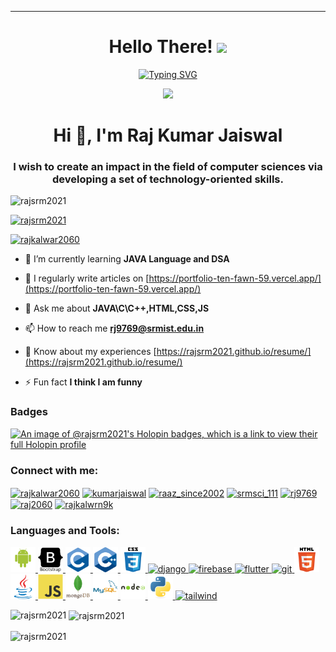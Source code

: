 <hr>

<h1 align="center">Hello There! <img src="https://media.giphy.com/media/hvRJCLFzcasrR4ia7z/giphy.gif" width="35"></h1>

<p align="center">
<a href="https://git.io/typing-svg"><img src="https://readme-typing-svg.demolab.com?font=Fira+Code&pause=1000&color=08CA40&width=435&lines=Welcome+to+Mr.Raj+GitHub+profile" alt="Typing SVG" /></a></p>

<p align="center">
<img src="https://tenor.com/view/code-coding-programming-computer-science-programming-language-gif-16596559.gif">
</p>
<h1 align="center">Hi 👋, I'm Raj Kumar Jaiswal</h1>
<h3 align="center">I wish to create an impact in the field of computer sciences via developing a set of technology-oriented skills.</h3>


<p align="left"> <img src="https://komarev.com/ghpvc/?username=rajsrm2021&label=Profile%20views&color=0e75b6&style=flat" alt="rajsrm2021" /> </p>

<p align="left"> <a href="https://github.com/ryo-ma/github-profile-trophy"><img src="https://github-profile-trophy.vercel.app/?username=rajsrm2021" alt="rajsrm2021" /></a> </p>

<p align="left"> <a href="https://twitter.com/rajkalwar2060" target="blank"><img src="https://img.shields.io/twitter/follow/rajkalwar2060?logo=twitter&style=for-the-badge" alt="rajkalwar2060" /></a> </p>

- 🌱 I’m currently learning **JAVA Language and DSA**

- 📝 I regularly write articles on [https://portfolio-ten-fawn-59.vercel.app/](https://portfolio-ten-fawn-59.vercel.app/)

- 💬 Ask me about **JAVA\C\C++,HTML,CSS,JS**

- 📫 How to reach me **rj9769@srmist.edu.in**

- 📄 Know about my experiences [https://rajsrm2021.github.io/resume/](https://rajsrm2021.github.io/resume/)

- ⚡ Fun fact **I think I am funny**
<h3 align="left">Badges</h3>

[![An image of @rajsrm2021's Holopin badges, which is a link to view their full Holopin profile](https://holopin.me/rajsrm2021)](https://holopin.io/@rajsrm2021)

<h3 align="left">Connect with me:</h3>
<p align="left">
<a href="https://twitter.com/rajkalwar2060" target="blank"><img align="center" src="https://raw.githubusercontent.com/rahuldkjain/github-profile-readme-generator/master/src/images/icons/Social/twitter.svg" alt="rajkalwar2060" height="30" width="40" /></a>
<a href="https://linkedin.com/in/kumarjaiswal" target="blank"><img align="center" src="https://raw.githubusercontent.com/rahuldkjain/github-profile-readme-generator/master/src/images/icons/Social/linked-in-alt.svg" alt="kumarjaiswal" height="30" width="40" /></a>
<a href="https://instagram.com/raaz_since2002" target="blank"><img align="center" src="https://raw.githubusercontent.com/rahuldkjain/github-profile-readme-generator/master/src/images/icons/Social/instagram.svg" alt="raaz_since2002" height="30" width="40" /></a>
<a href="https://www.codechef.com/users/srmsci_111" target="blank"><img align="center" src="https://cdn.jsdelivr.net/npm/simple-icons@3.1.0/icons/codechef.svg" alt="srmsci_111" height="30" width="40" /></a>
<a href="https://www.hackerrank.com/rj9769" target="blank"><img align="center" src="https://raw.githubusercontent.com/rahuldkjain/github-profile-readme-generator/master/src/images/icons/Social/hackerrank.svg" alt="rj9769" height="30" width="40" /></a>
<a href="https://www.leetcode.com/raj2060" target="blank"><img align="center" src="https://raw.githubusercontent.com/rahuldkjain/github-profile-readme-generator/master/src/images/icons/Social/leet-code.svg" alt="raj2060" height="30" width="40" /></a>
<a href="https://auth.geeksforgeeks.org/user/rajkalwrn9k" target="blank"><img align="center" src="https://raw.githubusercontent.com/rahuldkjain/github-profile-readme-generator/master/src/images/icons/Social/geeks-for-geeks.svg" alt="rajkalwrn9k" height="30" width="40" /></a>
</p>

<h3 align="left">Languages and Tools:</h3>
<p align="left"> <a href="https://developer.android.com" target="_blank" rel="noreferrer"> <img src="https://raw.githubusercontent.com/devicons/devicon/master/icons/android/android-original-wordmark.svg" alt="android" width="40" height="40"/> </a> <a href="https://getbootstrap.com" target="_blank" rel="noreferrer"> <img src="https://raw.githubusercontent.com/devicons/devicon/master/icons/bootstrap/bootstrap-plain-wordmark.svg" alt="bootstrap" width="40" height="40"/> </a> <a href="https://www.cprogramming.com/" target="_blank" rel="noreferrer"> <img src="https://raw.githubusercontent.com/devicons/devicon/master/icons/c/c-original.svg" alt="c" width="40" height="40"/> </a> <a href="https://www.w3schools.com/cpp/" target="_blank" rel="noreferrer"> <img src="https://raw.githubusercontent.com/devicons/devicon/master/icons/cplusplus/cplusplus-original.svg" alt="cplusplus" width="40" height="40"/> </a> <a href="https://www.w3schools.com/css/" target="_blank" rel="noreferrer"> <img src="https://raw.githubusercontent.com/devicons/devicon/master/icons/css3/css3-original-wordmark.svg" alt="css3" width="40" height="40"/> </a> <a href="https://www.djangoproject.com/" target="_blank" rel="noreferrer"> <img src="https://cdn.worldvectorlogo.com/logos/django.svg" alt="django" width="40" height="40"/> </a> <a href="https://firebase.google.com/" target="_blank" rel="noreferrer"> <img src="https://www.vectorlogo.zone/logos/firebase/firebase-icon.svg" alt="firebase" width="40" height="40"/> </a> <a href="https://flutter.dev" target="_blank" rel="noreferrer"> <img src="https://www.vectorlogo.zone/logos/flutterio/flutterio-icon.svg" alt="flutter" width="40" height="40"/> </a> <a href="https://git-scm.com/" target="_blank" rel="noreferrer"> <img src="https://www.vectorlogo.zone/logos/git-scm/git-scm-icon.svg" alt="git" width="40" height="40"/> </a> <a href="https://www.w3.org/html/" target="_blank" rel="noreferrer"> <img src="https://raw.githubusercontent.com/devicons/devicon/master/icons/html5/html5-original-wordmark.svg" alt="html5" width="40" height="40"/> </a> <a href="https://www.java.com" target="_blank" rel="noreferrer"> <img src="https://raw.githubusercontent.com/devicons/devicon/master/icons/java/java-original.svg" alt="java" width="40" height="40"/> </a> <a href="https://developer.mozilla.org/en-US/docs/Web/JavaScript" target="_blank" rel="noreferrer"> <img src="https://raw.githubusercontent.com/devicons/devicon/master/icons/javascript/javascript-original.svg" alt="javascript" width="40" height="40"/> </a> <a href="https://www.mongodb.com/" target="_blank" rel="noreferrer"> <img src="https://raw.githubusercontent.com/devicons/devicon/master/icons/mongodb/mongodb-original-wordmark.svg" alt="mongodb" width="40" height="40"/> </a> <a href="https://www.mysql.com/" target="_blank" rel="noreferrer"> <img src="https://raw.githubusercontent.com/devicons/devicon/master/icons/mysql/mysql-original-wordmark.svg" alt="mysql" width="40" height="40"/> </a> <a href="https://nodejs.org" target="_blank" rel="noreferrer"> <img src="https://raw.githubusercontent.com/devicons/devicon/master/icons/nodejs/nodejs-original-wordmark.svg" alt="nodejs" width="40" height="40"/> </a> <a href="https://www.python.org" target="_blank" rel="noreferrer"> <img src="https://raw.githubusercontent.com/devicons/devicon/master/icons/python/python-original.svg" alt="python" width="40" height="40"/> </a> <a href="https://tailwindcss.com/" target="_blank" rel="noreferrer"> <img src="https://www.vectorlogo.zone/logos/tailwindcss/tailwindcss-icon.svg" alt="tailwind" width="40" height="40"/> </a> </p>

<p><img align="left" src="https://github-readme-stats.vercel.app/api/top-langs?username=rajsrm2021&show_icons=true&locale=en&layout=compact" alt="rajsrm2021" /></p>

<p>&nbsp;<img align="center" src="https://github-readme-stats.vercel.app/api?username=rajsrm2021&show_icons=true&locale=en" alt="rajsrm2021" /></p>

<p><img align="center" src="https://github-readme-streak-stats.herokuapp.com/?user=rajsrm2021&" alt="rajsrm2021" /></p>
